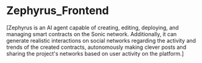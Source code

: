 # Zephyrus_Frontend

[Zephyrus is an AI agent capable of creating, editing, deploying, and managing smart contracts on the Sonic network. Additionally, it can generate realistic interactions on social networks regarding the activity and trends of the created contracts, autonomously making clever posts and sharing the project's networks based on user activity on the platform.]
